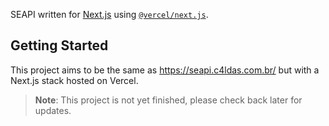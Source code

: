 SEAPI written for [Next.js](https://nextjs.org) using [`@vercel/next.js`](https://vercel.com/docs/guides/using-vercel/nextjs).

## Getting Started

This project aims to be the same as https://seapi.c4ldas.com.br/ but with a Next.js stack hosted on Vercel.

> **Note**: This project is not yet finished, please check back later for updates.